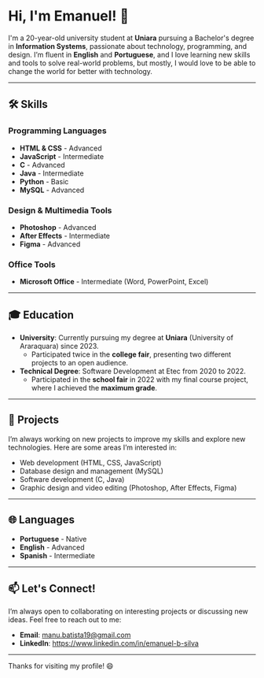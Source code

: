 # Hi, I'm Emanuel! 👋

I'm a 20-year-old university student at **Uniara** pursuing a Bachelor's degree in **Information Systems**, passionate about technology, programming, and design. I’m fluent in **English** and **Portuguese**, and I love learning new skills and tools to solve real-world problems, but mostly, I would love to be able to change the world for better with technology.

---

## 🛠️ Skills

### Programming Languages
- **HTML & CSS** - Advanced
- **JavaScript** - Intermediate
- **C** - Advanced
- **Java** - Intermediate
- **Python** - Basic
- **MySQL** - Advanced

### Design & Multimedia Tools
- **Photoshop** - Advanced
- **After Effects** - Intermediate
- **Figma** - Advanced

### Office Tools
- **Microsoft Office** - Intermediate (Word, PowerPoint, Excel)

---

## 🎓 Education
- **University**: Currently pursuing my degree at **Uniara** (University of Araraquara) since 2023.
  - Participated twice in the **college fair**, presenting two different projects to an open audience.
- **Technical Degree**: Software Development at Etec from 2020 to 2022.
  - Participated in the **school fair** in 2022 with my final course project, where I achieved the **maximum grade**.

---

## 🚀 Projects
I’m always working on new projects to improve my skills and explore new technologies. Here are some areas I’m interested in:
- Web development (HTML, CSS, JavaScript)
- Database design and management (MySQL)
- Software development (C, Java)
- Graphic design and video editing (Photoshop, After Effects, Figma)

---

## 🌐 Languages
- **Portuguese** - Native
- **English** - Advanced
- **Spanish** - Intermediate

---

## 📫 Let's Connect!
I’m always open to collaborating on interesting projects or discussing new ideas. Feel free to reach out to me:

- **Email**: manu.batista19@gmail.com
- **LinkedIn**: https://www.linkedin.com/in/emanuel-b-silva

---

Thanks for visiting my profile! 😄
